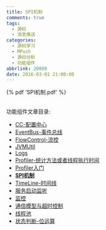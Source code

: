 ```yaml
---
title: SPI机制
comments: true
tags:
  - 源码
  - 消息推送
categories:
  - 源码学习
  - MPush
  - 源码分析
  - 功能组件
abbrlink: 20000
date: 2016-03-01 21:00:00
---
```


{% pdf 'SPI机制.pdf' %}


<br>
 功能组件文章目录:

* [CC-配置中心](../CC-配置中心)
* [EventBus-事件总线](../EventBus-事件总线)
* [FlowControl-流控](../FlowControl-流控)
* [JVMUtil](../JVMUtil)
* [Logs](../Logs)
* [Profiler-统计方法或者线程执行时间](../Profiler-统计方法或者线程执行时间)
* [Profiler入门](../Profiler入门)
* **[SPI机制](../SPI机制)**
* [TimeLine-时间线](../TimeLine-时间线)
* [服务启动监听](../服务启动监听)
* [监控](../监控)
* [通信模型与超时控制](../通信模型与超时控制)
* [线程池](../线程池)
* [状态判断-位运算](../状态判断-位运算)
